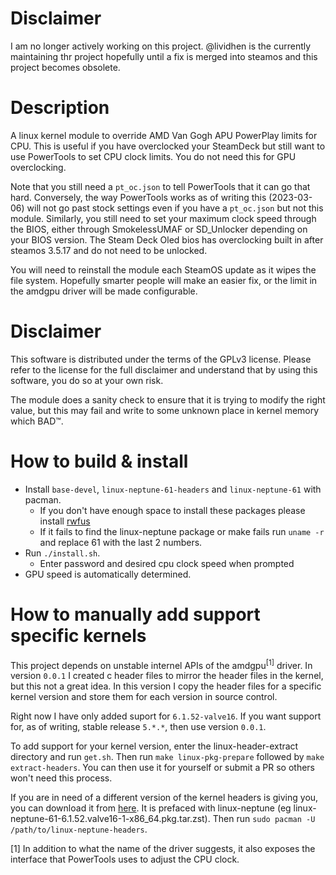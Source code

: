 # Disclaimer
I am no longer actively working on this project. @lividhen is the currently maintaining thr project hopefully until a fix is merged into steamos and this project becomes obsolete.

# Description
A linux kernel module to override AMD Van Gogh APU PowerPlay limits for CPU.
This is useful if you have overclocked your SteamDeck but still want to use
PowerTools to set CPU clock limits. You do not need this for GPU overclocking.

Note that you still need a `pt_oc.json` to tell PowerTools that it can go that
hard. Conversely, the way PowerTools works as of writing this (2023-03-06) will
not go past stock settings even if you have a `pt_oc.json` but not this module.
Similarly, you still need to set your maximum clock speed through the BIOS,
either through SmokelessUMAF or SD_Unlocker depending on your BIOS version. 
The Steam Deck Oled bios has overclocking built in after steamos 3.5.17 and do not need to be unlocked.

You will need to reinstall the module each SteamOS update as it wipes the file
system. Hopefully smarter people will make an easier fix, or the limit in the
amdgpu driver will be made configurable.

# Disclaimer
This software is distributed under the terms of the GPLv3 license. Please refer
to the license for the full disclaimer and understand that by using this
software, you do so at your own risk.

The module does a sanity check to ensure that it is trying to modify the right
value, but this may fail and write to some unknown place in kernel memory which
BAD™.

# How to build & install
- Install `base-devel`, `linux-neptune-61-headers` and `linux-neptune-61` with pacman.
  - If you don't have enough space to install these packages please install [rwfus](https://github.com/ValShaped/rwfus)
  - If it fails to find the linux-neptune package or make fails run `uname -r` and replace 61 with the last 2 numbers.
- Run `./install.sh`.
  - Enter password and desired cpu clock speed when prompted
- GPU speed is automatically determined.

# How to manually add support specific kernels

This project depends on unstable internel APIs of the amdgpu<sup>[1]</sup>
driver. In version `0.0.1` I created c header files to mirror the header files
in the kernel, but this not a great idea. In this version I copy the header
files for a specific kernel version and store them for each version in source
control.

Right now I have only added suport for `6.1.52-valve16`. If you want support for,
as of writing, stable release `5.*.*`, then use version `0.0.1`.

To add support for your kernel version, enter the linux-header-extract directory and run `get.sh`.  Then run `make
linux-pkg-prepare` followed by `make extract-headers`. You can then use it for
yourself or submit a PR so others won't need this process.

If you are in need of a different version of the kernel headers is giving you, you can download it from [here](https://steamdeck-packages.steamos.cloud/archlinux-mirror/jupiter-main/os/x86_64/). It is prefaced with linux-neptune (eg linux-neptune-61-6.1.52.valve16-1-x86_64.pkg.tar.zst). Then run `sudo pacman -U /path/to/linux-neptune-headers`.

[1] In addition to what the name of the driver suggests, it also exposes the
interface that PowerTools uses to adjust the CPU clock.
